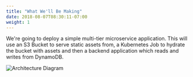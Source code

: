 ```yaml
---
title: "What We'll Be Making"
date: 2018-08-07T08:30:11-07:00
weight: 1
---
```


We're going to deploy a simple multi-tier microservice application. This will
use an S3 Bucket to serve static assets from, a Kubernetes Job to hydrate the
bucket with assets and then a backend application which reads and writes from
DynamoDB.

![Architecture Diagram](/images/aws-operator-demo.png)
